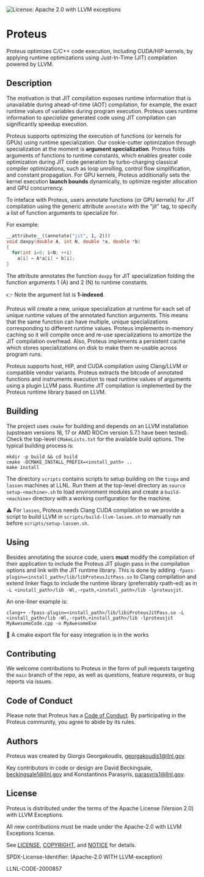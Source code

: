 ![License: Apache 2.0 with LLVM exceptions](https://img.shields.io/badge/license-Apache%202.0%20with%20LLVM%20exceptions-blue.svg)

# Proteus

Proteus optimizes C/C++ code execution, including CUDA/HIP kernels, by applying
runtime optimizations using Just-In-Time (JIT) compilation powered by LLVM.

## Description
The motivation is that JIT compilation exposes runtime information that is
unavailable during ahead-of-time (AOT) compilation, for example, the exact
runtime values of variables during program execution.
Proteus uses runtime information to *specialize* generated code using JIT
compilation can significantly speedup execution.

Proteus supports optimizing the execution of functions (or kernels for GPUs)
using runtime specialization.
Our cookie-cutter optimization through specialization at the moment is
**argument specialization**.
Proteus folds arguments of functions to runtime constants, which enables greater
code optimization during JIT code generation by turbo-charging classical
compiler optimizations, such as loop unrolling, control flow simplification, and
constant propagation.
For GPU kernels, Proteus additionally sets the kernel execution **launch
bounds** dynamically, to optimize register allocation and GPU concurrency.

To inteface with Proteus, users annotate functions (or GPU kernels) for JIT
compilation using the generic attribute `annotate` with the "jit" tag, to
specify a list of function arguments to specialize for.

For example:
```cpp
__attribute__((annotate("jit", 1, 2)))
void daxpy(double A, int N, double *a, double *b)
{
  for(int i=0; i<N; ++i)
    a[i] = A*a[i] + b[i];
}
```
The attribute annotates the function `daxpy` for JIT specialization folding the
function arguments 1 (A) and 2 (N) to runtime constants.

👉 Note the argument list is **1-indexed**.

Proteus will create a new, unique specialization at runtime for each set of
unique runtime values of the annotated function arguments.
This means that the same function can have multiple, unique specializations
corresponding to different runtime values.
Proteus implements in-memory caching so it will compile once and re-use
specializations to amortize the JIT compilation overhead.
Also, Proteus implements a persistent cache which stores specializations on disk
to make them re-usable across program runs.

Proteus supports host, HIP, and CUDA compilation using Clang/LLVM or
compatible vendor variants.
Proteus extracts the bitcode of annotated functions and instruments execution to
read runtime values of arguments using a plugin LLVM pass.
Runtime JIT compilation is implemented by the Proteus runtime library based on
LLVM.

## Building
The project uses `cmake` for building and depends on an LLVM installation
(upstream versions 16, 17 or AMD ROCm version 5.7.1 have been tested).
Check the top-level `CMakeLists.txt` for the available build options.
The typical building process is:
```
mkdir -p build && cd build
cmake -DCMAKE_INSTALL_PREFIX=<install_path> ..
make install
```

The directory `scripts` contains scripts to setup building on the `tioga` and
`lassen` machines at LLNL.
Run them at the top-level directory as `source setup-<machine>.sh` to load
environment modules and create a `build-<machine>` directory with a working
configuration for the machine.

⚠️ For `lassen`, Proteus needs Clang CUDA compilation so we provide a script to
build LLVM in `scripts/build-llvm-lassen.sh` to manually run before
`scripts/setup-lassen.sh`.

## Using

Besides annotating the source code, users **must** modify the compilation of
their application to include the Proteus JIT plugin pass in the compilation
options and link with the JIT runtime library.
This is done by adding `-fpass-plugin=<install_path>/lib/libProteusJitPass.so`
to Clang compilation and extend linker flags to include the runtime library (preferrably
rpath-ed) as in `-L <install_path>/lib -Wl,-rpath,<install_path>/lib
-lproteusjit`.

An one-liner example is:
```
clang++ -fpass-plugin=<install_path>/lib/libiProteusJitPass.so -L <install_path>/lib -Wl,-rpath,<install_path>/lib -lproteusjit MyAwesomeCode.cpp -o MyAwesomeExe
```

🚧 A cmake export file for easy integration is in the works

## Contributing

We welcome contributions to Proteus in the form of pull requests targeting the
`main` branch of the repo, as well as questions, feature requrests, or bug reports
via issues.

## Code of Conduct

Please note that Proteus has a [Code of Conduct](CODE_OF_CONDUCT.md). By participating in the Proteus
community, you agree to abide by its rules.

## Authors
Proteus was created by Giorgis Georgakoudis, georgakoudis1@llnl.gov.

Key contributors in code or design are David Beckingsale, beckingsale1@llnl.gov
and Konstantinos Parasyris, parasyris1@llnl.gov.

## License

Proteus is distributed under the terms of the Apache License (Version 2.0) with
LLVM Exceptions.

All new contributions must be made under the Apache-2.0 with LLVM Exceptions license.

See [LICENSE](LICENSE), [COPYRIGHT](COPYRIGHT), and [NOTICE](NOTICE) for details.

SPDX-License-Identifier: (Apache-2.0 WITH LLVM-exception)

LLNL-CODE-2000857
